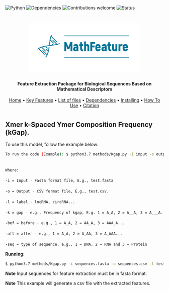 ![Python](https://img.shields.io/badge/python-v3.7-blue)
![Dependencies](https://img.shields.io/badge/dependencies-up%20to%20date-brightgreen.svg)
![Contributions welcome](https://img.shields.io/badge/contributions-welcome-orange.svg)
![Status](https://img.shields.io/badge/status-up-brightgreen)

<h1 align="center">
  <img src="img/MathFeature.png" alt="MathFeature" width="350">
</h1>

<h4 align="center">Feature Extraction Package for Biological Sequences Based on Mathematical Descriptors</h4>
	
<p align="center">
  <a href="https://bonidia.github.io/MathFeature/">Home</a> •
  <a href="#authors">Key Features</a> •
  <a href="#list-of-files">List of files</a> •
  <a href="#dependencies">Dependencies</a> •
  <a href="#installing-dependencies-and-package">Installing</a> •
  <a href="#how-to-use">How To Use</a> •
  <a href="#citation">Citation</a> 
</p>

<h1 align="center"></h1>


## Xmer k-Spaced Ymer Composition Frequency (kGap).

To use this model, follow the example below:

```sh 
To run the code (Example): $ python3.7 methods/Kgap.py -i input -o output -l label -k kgap -bef before -aft after -seq type


Where:

-i = Input - Fasta format file, E.g., test.fasta

-o = Output - CSV format file, E.g., test.csv.

-l = label - lncRNA, circRNA...

-k = gap - e.g., Frequency of kgap, E.g. 1 = A_A, 2 = A__A, 3 = A___A...

-bef = before - e.g., 1 = A_A, 2 = AA_A, 3 = AAA_A...

-aft = after - e.g., 1 = A_A, 2 = A_AA, 3 = A_AAA...

-seq = type of sequence, e.g., 1 = DNA, 2 = RNA and 3 = Protein
```

**Running:**

```sh
$ python3.7 methods/Kgap.py -i sequences.fasta -o sequences.csv -l test -k 1 -bef 1 -aft 2 -seq 1
```

**Note** Input sequences for feature extraction must be in fasta format.

**Note** This example will generate a csv file with the extracted features.
